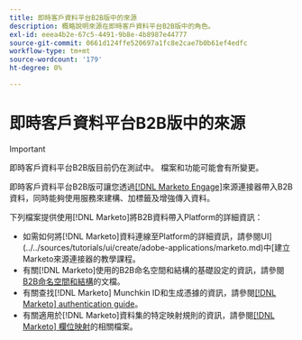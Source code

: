 ```yaml
---
title: 即時客戶資料平台B2B版中的來源
description: 概略說明來源在即時客戶資料平台B2B版中的角色。
exl-id: eeea4b2e-67c5-4491-9b8e-4b8987e44777
source-git-commit: 0661d124ffe520697a1fc8e2cae7b0b61ef4edfc
workflow-type: tm+mt
source-wordcount: '179'
ht-degree: 0%

---
```


# 即時客戶資料平台B2B版中的來源

>[!IMPORTANT]
>
>即時客戶資料平台B2B版目前仍在測試中。 檔案和功能可能會有所變更。

即時客戶資料平台B2B版可讓您透過[[!DNL Marketo Engage]](../../sources/connectors/adobe-applications/marketo/marketo.md)來源連接器帶入B2B資料，同時能夠使用服務來建構、加標籤及增強傳入資料。

下列檔案提供使用[!DNL Marketo]將B2B資料帶入Platform的詳細資訊：

* 如需如何將[!DNL Marketo]資料連線至Platform的詳細資訊，請參閱UI](../../sources/tutorials/ui/create/adobe-applications/marketo.md)中[建立Marketo來源連接器的教學課程。
* 有關[!DNL Marketo]使用的B2B命名空間和結構的基礎設定的資訊，請參閱[B2B命名空間和結構](../../sources/connectors/adobe-applications/marketo/marketo-namespaces.md)的文檔。
* 有關查找[!DNL Marketo] Munchkin ID和生成憑據的資訊，請參閱[[!DNL Marketo] authentication guide](../../sources/connectors/adobe-applications/marketo/marketo-auth.md)。
* 有關適用於[!DNL Marketo]資料集的特定映射規則的資訊，請參閱[[!DNL Marketo] 欄位映射](../../sources/connectors/adobe-applications//mapping/marketo.md)的相關檔案。
